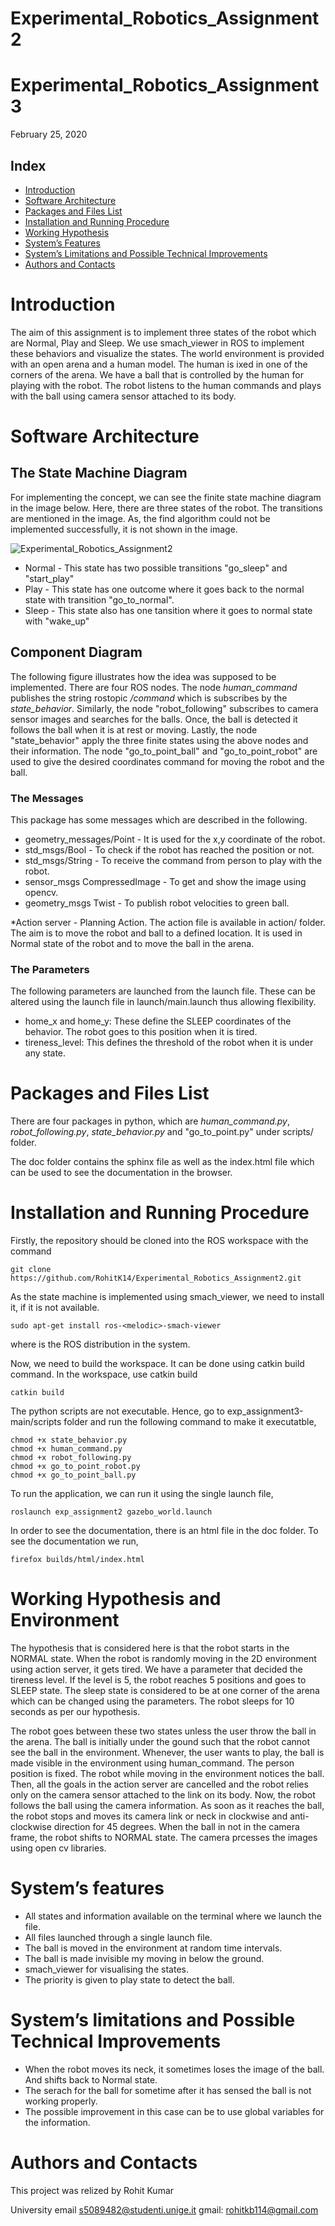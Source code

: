 # Experimental_Robotics_Assignment2
# Experimental_Robotics_Assignment3

February 25, 2020

## <a name="SS-Index"></a>Index


* [Introduction](#S-Introduction)
* [Software Architecture](#S-Sofar)
* [Packages and Files List](#S-PFL)
* [Installation and Running Procedure](#S-IRP)
* [Working Hypothesis](#S-WH)
* [System’s Features](#S-SF)
* [System’s Limitations and Possible Technical Improvements](#S-SL)
* [Authors and Contacts](#S-AC)


# <a name="S-Introduction"></a>Introduction
The aim of this assignment is to implement three states of the robot which are Normal, Play and Sleep. We use smach_viewer in ROS to implement these behaviors and visualize the states. The world environment is provided with an open arena and a human model. The human is ixed in one of the corners of the arena. We have a ball that is controlled by the human for playing with the robot. The robot listens to the human commands and plays with the ball using camera sensor attached to its body.

# <a name="S-Sofar"></a>Software Architecture
## <a name="SA-SMD"></a>The State Machine Diagram
For implementing the concept, we can see the finite state machine diagram in the image below. Here, there are three states of the robot. The transitions are mentioned in the image. As, the find algorithm could not be implemented successfully, it is not shown in the image.

![Experimental_Robotics_Assignment2](images/state_machine.png)

* Normal - This state has two possible transitions "go_sleep" and "start_play"
* Play - This state has one outcome where it goes back to the normal state with transition "go_to_normal". 
* Sleep - This state also has one tansition where it goes to normal state with "wake_up"

## <a name="SA-CD"></a>Component Diagram
The following figure illustrates how the idea was supposed to be implemented. There are four ROS nodes. The node *human_command* publishes the string rostopic */command* which is subscribes by the *state_behavior*. Similarly, the node "robot_following" subscribes to camera sensor images and searches for the balls. Once, the ball is detected it follows the ball when it is at rest or moving. Lastly, the node "state_behavior" apply the three finite states using the above nodes and their information. The node "go_to_point_ball" and "go_to_point_robot" are used to give the desired coordinates command for moving the robot and the ball. 

### <a name="SA-MSG"></a>The Messages 
This package has some messages which are described in the following.
* geometry_messages/Point - It is used for the x,y coordinate of the robot.
* std_msgs/Bool - To check if the robot has reached the position or not.
* std_msgs/String - To receive the command from person to play with the robot.
* sensor_msgs CompressedImage - To get and show the image using opencv.
* geometry_msgs Twist - To publish robot velocities to green ball.

*Action server - Planning Action. The action file is available in action/ folder. The aim is to move the robot and ball to a defined location. It is used in Normal state of the robot and to move the ball in the arena.

### <a name="MSG-P"></a>The Parameters
The following parameters are launched from the launch file. These can be altered using the launch file in launch/main.launch thus allowing flexibility.
* home_x and home_y: These define the SLEEP coordinates of the behavior. The robot goes to this position when it is tired.
* tireness_level: This defines the threshold of the robot when it is under any state. 


# <a name="S-PFL"></a>Packages and Files List

There are four packages in python, which are *human_command.py*, *robot_following.py*, *state_behavior.py* and "go_to_point.py" under scripts/ folder.

The doc folder contains the sphinx file as well as the index.html file which can be used to see the documentation in the browser.

# <a name="S-IRP"></a>Installation and Running Procedure
Firstly, the repository should be cloned into the ROS workspace with the command

    git clone https://github.com/RohitK14/Experimental_Robotics_Assignment2.git
    
As the state machine is implemented using smach_viewer, we need to install it, if it is not available.

    sudo apt-get install ros-<melodic>-smach-viewer

where <meldoc> is the ROS distribution in the system. 

Now, we need to build the workspace. It can be done using catkin build command. In the workspace, use catkin build

    catkin build

The python scripts are not executable. Hence, go to exp_assignment3-main/scripts folder and run the following command to make it executatble,

    chmod +x state_behavior.py
    chmod +x human_command.py
    chmod +x robot_following.py
    chmod +x go_to_point_robot.py
    chmod +x go_to_point_ball.py

To run the application, we can run it using the single launch file,

    roslaunch exp_assignment2 gazebo_world.launch

In order to see the documentation, there is an html file in the doc folder. To see the documentation we run,

    firefox builds/html/index.html 

# <a name="S-WH"></a>Working Hypothesis and Environment
The hypothesis that is considered here is that the robot starts in the NORMAL state. When the robot is randomly moving in the 2D environment using action server, it gets tired. We have a parameter that decided the tireness level. If the level is 5, the robot reaches 5 positions and goes to SLEEP state. The sleep state is considered to be at one corner of the arena which can be changed using the parameters. The robot sleeps for 10 seconds as per our hypothesis.

The robot goes between these two states unless the user throw the ball in the arena. The ball is initially under the gound such that the robot cannot see the ball in the environment. Whenever, the user wants to play, the ball is made visible in the environment using human_command. The person position is fixed. The robot while moving in the environment notices the ball. Then, all the goals in the action server are cancelled and the robot relies only on the camera sensor attached to the link on its body. Now, the robot follows the ball using the camera information. As soon as it reaches the ball, the robot stops and moves its camera link or neck in clockwise and anti-clockwise direction for 45 degrees. When the ball in not in the camera frame, the robot shifts to NORMAL state. The camera prcesses the images using open cv libraries.


# <a name="S-SF"></a>System’s features
* All states and information available on the terminal where we launch the file.
* All files launched through a single launch file.
* The ball is moved in the environment at random time intervals. 
* The ball is made invisible my moving in below the ground.
* smach_viewer for visualising the states.
* The priority is given to play state to detect the ball.


# <a name="S-SF"></a>System’s limitations and Possible Technical Improvements
* When the robot moves its neck, it sometimes loses the image of the ball. And shifts back to Normal state.
* The serach for the ball for sometime after it has sensed the ball is not working properly.
* The possible improvement in this case can be to use global variables for the information.

# <a name="S-AC"></a>Authors and Contacts
This project was relized by Rohit Kumar

University email s5089482@studenti.unige.it
gmail: rohitkb114@gmail.com

